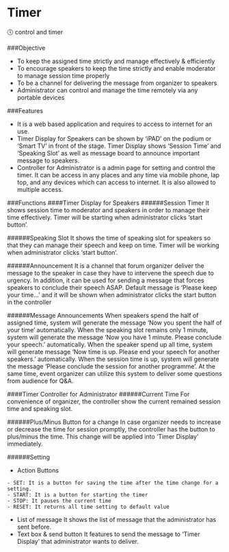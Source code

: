 # Timer
🕔 control and timer

###Objective
- To keep the assigned time strictly and manage effectively & efficiently
- To encourage speakers to keep the time strictly and enable moderator to manage session time properly 
- To be a channel for delivering the message from organizer to speakers
- Administrator can control and manage the time remotely via any portable devices

###Features
- It is a web based application and requires to access to internet for an use. 
- Timer Display for Speakers can be shown by ‘iPAD’ on the podium or ‘Smart TV’ in front of the stage. Timer Display shows ‘Session Time’ and ‘Speaking Slot’ as well as message board to announce important message to speakers.
- Controller for Administrator is a admin page for setting and control the timer. It can be access in any places and any time via mobile phone, lap top, and any devices which can access to internet. It is also allowed to multiple access.

###Functions
####Timer Display for Speakers
######Session Timer
It shows session time to moderator and speakers in order to manage their time effectively. Timer will be starting when administrator clicks ‘start button’.

######Speaking Slot
It shows the time of speaking slot for speakers so that they can manage their speech and keep on time. Timer will be working when administrator clicks ‘start button’.

######Announcement
It is a channel that forum organizer deliver the message to the speaker in case they have to intervene the speech due to urgency. In addition, it can be used for sending a message that forces speakers to conclude their speech ASAP. Default message is ‘Please keep your time…’ and it will be shown when administrator clicks the start button in the controller

######Message Announcements 
When speakers spend the half of assigned time, system will generate the message ‘Now you spent the half of your time’ automatically.
When the speaking slot remains only 1 minute, system will generate the message ‘Now you have 1 minute. Please conclude your speech.’ automatically.
When the speaker spend up all time, system will generate message ‘Now time is up. Please end your speech for another speakers.’ automatically.
When the session time is up, system will generate the message ‘Please conclude the session for another programme’.
At the same time, event organizer can utilize this system to deliver some questions from audience for Q&A.

####Timer Controller for Administrator
######Current Time
For convenience of organizer, the controller show the current remained session time and speaking slot. 

######Plus/Minus Button for a change
In case organizer needs to increase or decrease the time for session promptly, the controller has the button to plus/minus the time. This change will be applied into ‘Timer Display’ immediately.

######Setting
- Action Buttons
````
- SET: It is a button for saving the time after the time change for a setting.
- START: It is a button for starting the timer
- STOP: It pauses the current time
- RESET: It returns all time setting to default value
````
- List of message
It shows the list of message that the administrator has sent before.
- Text box & send button
It features to send the message to ‘Timer Display’ that administrator wants to deliver.
